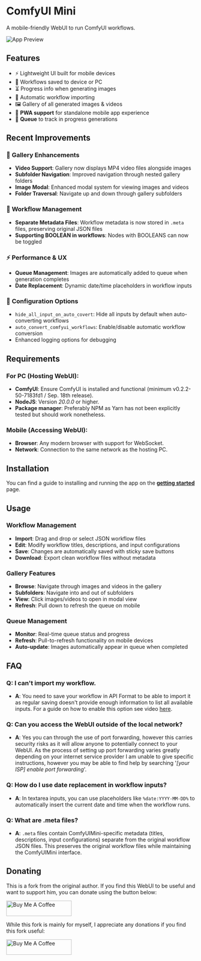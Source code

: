# ComfyUI Mini

A mobile-friendly WebUI to run ComfyUI workflows.

![App Preview](https://github.com/user-attachments/assets/78a52443-ac9c-498c-8df3-129acd94a48c)

## Features

-   ⚡ Lightweight UI built for mobile devices
-   💾 Workflows saved to device or PC
-   ⏳ Progress info when generating images
-   🤖 Automatic workflow importing
-   🖼️ Gallery of all generated images & videos
-   📱 **PWA support** for standalone mobile app experience
-   🔄 **Queue** to track in progress generations

## Recent Improvements

### 🎥 **Gallery Enhancements**
- **Video Support**: Gallery now displays MP4 video files alongside images
- **Subfolder Navigation**: Improved navigation through nested gallery folders
- **Image Modal**: Enhanced modal system for viewing images and videos
- **Folder Traversal**: Navigate up and down through gallery subfolders

### 🔧 **Workflow Management**
- **Separate Metadata Files**: Workflow metadata is now stored in `.meta` files, preserving original JSON files
- **Supporting BOOLEAN in workflows**: Nodes with BOOLEANS can now be toggled

### ⚡ **Performance & UX**
- **Queue Management**: Images are automatically added to queue when generation completes
- **Date Replacement**: Dynamic date/time placeholders in workflow inputs

### 🔧 **Configuration Options**
- `hide_all_input_on_auto_covert`: Hide all inputs by default when auto-converting workflows
- `auto_convert_comfyui_workflows`: Enable/disable automatic workflow conversion
- Enhanced logging options for debugging

## Requirements

### For PC (Hosting WebUI):

-   **ComfyUI**: Ensure ComfyUI is installed and functional (minimum v0.2.2-50-7183fd1 / Sep. 18th release).
-   **NodeJS**: Version _20.0.0_ or higher.
-   **Package manager**: Preferably NPM as Yarn has not been explicitly tested but should work nonetheless.

### Mobile (Accessing WebUI):

-   **Browser**: Any modern browser with support for WebSocket.
-   **Network**: Connection to the same network as the hosting PC.

## Installation

You can find a guide to installing and running the app on the **[getting started](https://github.com/a1lazydog/ComfyUIMini/wiki/Getting-Started)** page.

## Usage

### Workflow Management
- **Import**: Drag and drop or select JSON workflow files
- **Edit**: Modify workflow titles, descriptions, and input configurations
- **Save**: Changes are automatically saved with sticky save buttons
- **Download**: Export clean workflow files without metadata

### Gallery Features
- **Browse**: Navigate through images and videos in the gallery
- **Subfolders**: Navigate into and out of subfolders
- **View**: Click images/videos to open in modal view
- **Refresh**: Pull down to refresh the queue on mobile

### Queue Management
- **Monitor**: Real-time queue status and progress
- **Refresh**: Pull-to-refresh functionality on mobile devices
- **Auto-update**: Images automatically appear in queue when completed

## FAQ

### **Q**: I can't import my workflow.

-   **A**: You need to save your workflow in API Format to be able to import it as regular saving doesn't provide enough information to list all available inputs. For a guide on how to enable this option see video [here](https://imgur.com/a/YsZQu83).

### **Q**: Can you access the WebUI outside of the local network?

-   **A**: Yes you can through the use of port forwarding, however this carries security risks as it will allow anyone to potentially connect to your WebUI. As the process of setting up port forwarding varies greatly depending on your internet service provider I am unable to give specific instructions, however you may be able to find help by searching '_[your ISP] enable port forwarding_'.

### **Q**: How do I use date replacement in workflow inputs?

-   **A**: In textarea inputs, you can use placeholders like `%date:YYYY-MM-DD%` to automatically insert the current date and time when the workflow runs.

### **Q**: What are .meta files?

-   **A**: `.meta` files contain ComfyUIMini-specific metadata (titles, descriptions, input configurations) separate from the original workflow JSON files. This preserves the original workflow files while maintaining the ComfyUIMini interface.

## Donating

This is a fork from the original author. If you find this WebUI to be useful and want to support him, you can donate using the button below:

<a href="https://www.buymeacoffee.com/ImDarkTom" target="_blank"><img src="https://cdn.buymeacoffee.com/buttons/default-yellow.png" alt="Buy Me A Coffee" height="41" width="174"></a>

While this fork is mainly for myself, I appreciate any donations if you find this fork useful:

<a href="https://www.buymeacoffee.com/bjew" target="_blank"><img src="https://cdn.buymeacoffee.com/buttons/default-yellow.png" alt="Buy Me A Coffee" height="41" width="174"></a>